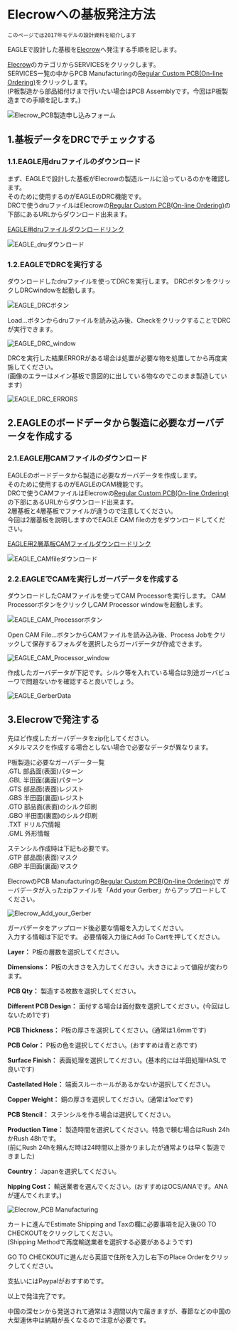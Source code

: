 # Elecrowへの基板発注方法

`このページでは2017年モデルの設計資料を紹介します`

EAGLEで設計した基板を[Elecrow](https://www.elecrow.com/)へ発注する手順を記します。

[Elecrow](https://www.elecrow.com/)のカテゴリからSERVICESをクリックします。  
SERVICES一覧の中からPCB Manufacturingの[Regular Custom PCB(On-line Ordering)](https://www.elecrow.com/pcb-manufacturing.html)をクリックします。  
(P板製造から部品組付けまで行いたい場合はPCB Assemblyです。今回はP板製造までの手順を記します。)  

![Elecrow_PCB製造申し込みフォーム](../../images/roots_electrical/Elecrow_PCB.PNG)

## 1.基板データをDRCでチェックする 
### 1.1.EAGLE用druファイルのダウンロード
まず、EAGLEで設計した基板がElecrowの製造ルールに沿っているのかを確認します。  
そのために使用するのがEAGLEのDRC機能です。  
DRCで使うdruファイルはElecrowの[Regular Custom PCB(On-line Ordering)](https://www.elecrow.com/pcb-manufacturing.html)の下部にあるURLからダウンロード出来ます。

[EAGLE用druファイルダウンロードリンク](https://www.elecrow.com/download/Elecrow_PCB_eagle_rule.zip)  

![EAGLE_druダウンロード](../../images/roots_electrical/Eagle_dru.png)

### 1.2.EAGLEでDRCを実行する
ダウンロードしたdruファイルを使ってDRCを実行します。
DRCボタンをクリックしDRCwindowを起動します。

![EAGLE_DRCボタン](../../images/roots_electrical/EAGLE_DRC1.png)  

Load…ボタンからdruファイルを読み込み後、CheckをクリックすることでDRCが実行できます。  

![EAGLE_DRC_window](../../images/roots_electrical/EAGLE_DRC2.png)

DRCを実行した結果ERRORがある場合は処置が必要な物を処置してから再度実施してください。  
(画像のエラーはメイン基板で意図的に出している物なのでこのまま製造しています)

![EAGLE_DRC_ERRORS](../../images/roots_electrical/EAGLE_DRC3.png)

## 2.EAGLEのボードデータから製造に必要なガーバデータを作成する
### 2.1.EAGLE用CAMファイルのダウンロード
EAGLEのボードデータから製造に必要なガーバデータを作成します。  
そのために使用するのがEAGLEのCAM機能です。  
DRCで使うCAMファイルはElecrowの[Regular Custom PCB(On-line Ordering)](https://www.elecrow.com/pcb-manufacturing.html)の下部にあるURLからダウンロード出来ます。  
2層基板と4層基板でファイルが違うので注意してください。  
今回は2層基板を説明しますのでEAGLE CAM fileの方をダウンロードしてください。    

[EAGLE用2層基板CAMファイルダウンロードリンク](https://www.elecrow.com/download/Elecrow_Gerber_Generater_DrillAlign.zip)  

![EAGLE_CAMfileダウンロード](../../images/roots_electrical/Eagle_CAMfile.png)

### 2.2.EAGLEでCAMを実行しガーバデータを作成する
ダウンロードしたCAMファイルを使ってCAM Processorを実行します。
CAM ProcessorボタンをクリックしCAM Processor windowを起動します。

![EAGLE_CAM_Processorボタン](../../images/roots_electrical/EAGLE_CAM1.png)  

Open CAM File…ボタンからCAMファイルを読み込み後、Process Jobをクリックして保存するフォルダを選択したらガーバデータが作成できます。  

![EAGLE_CAM_Processor_window](../../images/roots_electrical/EAGLE_CAM2.png)  

作成したガーバデータが下記です。シルク等を入れている場合は別途ガーバビューワで問題ないかを確認すると良いでしょう。

![EAGLE_GerberData](../../images/roots_electrical/EAGLE_GerberData.png)  

## 3.Elecrowで発注する
先ほど作成したガーバデータをzip化してください。  
メタルマスクを作成する場合としない場合で必要なデータが異なります。

P板製造に必要なガーバデータ一覧  
.GTL	部品面(表面)パターン  
.GBL	半田面(裏面)パターン  
.GTS	部品面(表面)レジスト  
.GBS	半田面(裏面)レジスト  
.GTO	部品面(表面)のシルク印刷  
.GBO	半田面(裏面)のシルク印刷  
.TXT	ドリル穴情報  
.GML	外形情報  

ステンシル作成時は下記も必要です。  
.GTP	部品面(表面)マスク  
.GBP	半田面(裏面)マスク  

ElecrowのPCB Manufacturingの[Regular Custom PCB(On-line Ordering)](https://www.elecrow.com/pcb-manufacturing.html)で
ガーバデータが入ったzipファイルを「Add your Gerber」からアップロードしてください。  

![Elecrow_Add_your_Gerber](../../images/roots_electrical/Elecrow_PCB2.png)  

ガーバデータをアップロード後必要な情報を入力してください。  
入力する情報は下記です。 必要情報入力後にAdd To Cartを押してください。  

**Layer：** P板の層数を選択してください。  

**Dimensions：** P板の大きさを入力してください。大きさによって値段が変わります。  

**PCB Qty：** 製造する枚数を選択してください。  

**Different PCB Design：** 面付する場合は面付数を選択してください。(今回はしないため1です)

**PCB Thickness：** P板の厚さを選択してください。(通常は1.6mmです)  

**PCB Color：** P板の色を選択してください。(おすすめは青と赤です)  

**Surface Finish：** 表面処理を選択してください。(基本的には半田処理HASLで良いです)  

**Castellated Hole：** 端面スルーホールがあるかないか選択してください。  

**Copper Weight：** 銅の厚さを選択してください。(通常は1ozです)  

**PCB Stencil：** ステンシルを作る場合は選択してください。  

**Production Time：** 製造時間を選択してください。特急で頼む場合はRush 24hかRush 48hです。  
(前にRush 24hを頼んだ時は24時間以上掛かりましたが通常よりは早く製造できました)  

**Country：** Japanを選択してください。  

**hipping Cost：** 輸送業者を選んでください。(おすすめはOCS/ANAです。ANAが運んでくれます。)

![Elecrow_PCB Manufacturing](../../images/roots_electrical/Elecrow_PCB3.png)  

カートに進んでEstimate Shipping and Taxの欄に必要事項を記入後GO TO CHECKOUTをクリックしてください。  
(Shipping Methodで再度輸送業者を選択する必要があるようです)  

GO TO CHECKOUTに進んだら英語で住所を入力し右下のPlace Orderをクリックしてください。  

支払いにはPaypalがおすすめです。

以上で発注完了です。  

中国の深センから発送されて通常は３週間以内で届きますが、春節などの中国の大型連休中は納期が長くなるので注意が必要です。
